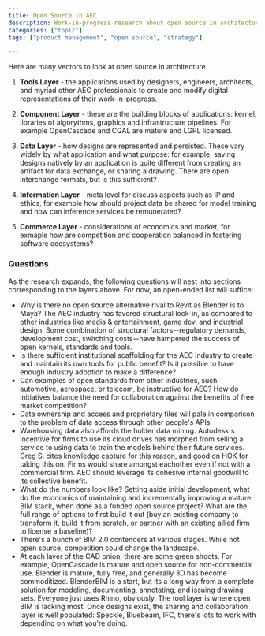 ```yaml
---
title: Open Source in AEC
description: Work-in-progress research about open source in architecture and engineering design tools
categories: ["topic"]
tags: ["product management", "open source", "strategy"]

---
```

Here are many vectors to look at open source in architecture.

1) **Tools Layer** - the applications used by designers, engineers, architects, and myriad other AEC professionals to create and modify digital representations of their work-in-progress.

2) **Component Layer** - these are the building blocks of applications: kernel, libraries of algorythms, graphics and infrastructure pipelines. For example OpenCascade and CGAL are mature and LGPL licensed.

3) **Data Layer** - how designs are represented and persisted.  These vary widely by what application and what purpose: for example, saving designs natively by an application is quite different from creating an artifact for data exchange, or sharing a drawing.  There are open interchange formats, but is this sufficient?

4) **Information Layer** - meta level for discuss aspects such as IP and ethics, for example how should project data be shared for model training and how can inference services be remunerated?

5) **Commerce Layer** - considerations of economics and market, for exmaple how are competition and cooperation balanced in fostering software ecosystems?

### Questions
As the research expands, the following questions will nest into sections corresponding to the layers above.  For now, an open-ended list will suffice:
- Why is there no open source alternative rival to Revit as Blender is to Maya? The AEC industry has favored structural lock-in, as compared to other industries like media & entertainment, game dev, and industrial design. Some combination of structural factors--regulatory demands, development cost, switching costs--have hampered the success of open kernels, standards and tools.    
- Is there sufficient institutional scaffolding for the AEC industry to create and maintain its own tools for public benefit?  Is it possible to have enough industry adoption to make a difference?  
- Can examples of open standards from other industries, such automotive, aerospace, or telecom, be instructive for AEC?  How do initiatives balance the need for collaboration against the benefits of free market competition?
- Data ownership and access and proprietary files will pale in comparison to the problem of data access through other people's APIs.
- Warehousing data also affords the holder data mining.  Autodesk's incentive for firms to use its cloud drives has morphed from selling a service to using data to train the models behind their future services. Greg S. cites knowledge capture for this reason, and good on HOK for taking this on.  Firms would share amongst eachother even if not with a commercial firm.  AEC should leverage its cohesive internal goodwill to its collective benefit.
- What do the numbers look like?  Setting aside initial development, what do the economics of maintaining and incrementally improving a mature BIM stack, when done as a funded open source project?  What are the full range of options to first build it out (buy an existing company to transform it, build it from scratch, or partner with an existing allied firm to license a baseline)?
- There's a bunch of BIM 2.0 contenders at various stages.  While not open source, competition could change the landscape.
- At each layer of the CAD onion, there are some green shoots.  For example, OpenCascade is mature and open source for non-commercial use.  Blender is mature, fully free, and generally 3D has become commoditized.  BlenderBIM is a start, but its a long way from a complete solution for modeling, documenting, annotating, and issuing drawing sets.  Everyone just uses Rhino, obviously.  The tool layer is where open BIM is lacking most.  Once designs exist, the sharing and collaboration layer is well populated: Speckle, Bluebeam, IFC, there's lots to work with depending on what you're doing.

